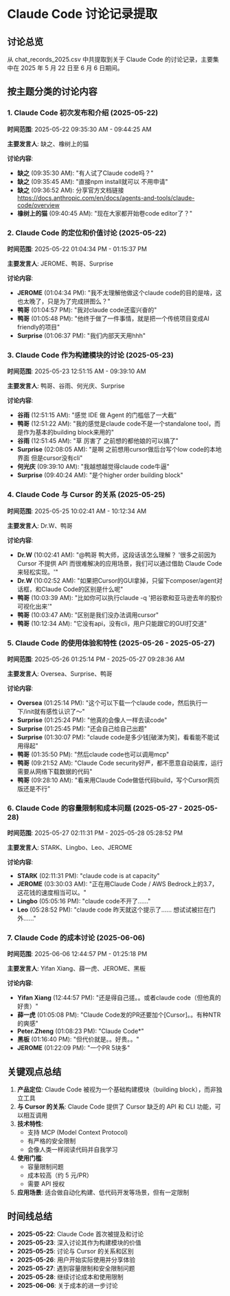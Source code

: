# Claude Code 讨论记录提取

## 讨论总览

从 chat_records_2025.csv 中共提取到关于 Claude Code 的讨论记录，主要集中在 2025 年 5 月 22 日至 6 月 6 日期间。

## 按主题分类的讨论内容

### 1. Claude Code 初次发布和介绍 (2025-05-22)

**时间范围**: 2025-05-22 09:35:30 AM - 09:44:25 AM

**主要发言人**: 缺之、橡树上的猫

**讨论内容**:
- **缺之** (09:35:30 AM): "有人试了Claude code吗？"
- **缺之** (09:35:45 AM): "直接npm install就可以 不用申请"
- **缺之** (09:36:52 AM): 分享官方文档链接 https://docs.anthropic.com/en/docs/agents-and-tools/claude-code/overview
- **橡树上的猫** (09:40:45 AM): "现在大家都开始卷code editor了？"

### 2. Claude Code 的定位和价值讨论 (2025-05-22)

**时间范围**: 2025-05-22 01:04:34 PM - 01:15:37 PM

**主要发言人**: JEROME、鸭哥、Surprise

**讨论内容**:
- **JEROME** (01:04:34 PM): "我不太理解他做这个claude code的目的是啥，这也太晚了，只是为了完成拼图么？"
- **鸭哥** (01:04:57 PM): "我对claude code还蛮兴奋的"
- **鸭哥** (01:05:48 PM): "他终于做了一件事情，就是把一个传统项目变成AI friendly的项目"
- **Surprise** (01:06:37 PM): "我们内部天天用hhh"

### 3. Claude Code 作为构建模块的讨论 (2025-05-23)

**时间范围**: 2025-05-23 12:51:15 AM - 09:39:10 AM

**主要发言人**: 鸭哥、谷雨、何光庆、Surprise

**讨论内容**:
- **谷雨** (12:51:15 AM): "感觉 IDE 做 Agent 的门槛低了一大截"
- **鸭哥** (12:51:22 AM): "我的感觉是claude code不是一个standalone tool，而是作为基本的building block来用的"
- **谷雨** (12:51:45 AM): "草 厉害了 之前想的都他娘的可以搞了"
- **Surprise** (02:08:05 AM): "是啊 之前想用cursor做后台写个low code的本地界面 但是cursor没有cli"
- **何光庆** (09:39:10 AM): "我越想越觉得claude code牛逼"
- **Surprise** (09:40:24 AM): "是个higher order building block"

### 4. Claude Code 与 Cursor 的关系 (2025-05-25)

**时间范围**: 2025-05-25 10:02:41 AM - 10:12:34 AM

**主要发言人**: Dr.W、鸭哥

**讨论内容**:
- **Dr.W** (10:02:41 AM): "@鸭哥 鸭大师，这段话该怎么理解？ '很多之前因为 Cursor 不提供 API 而很难解决的应用场景，我们可以通过借助 Claude Code 来轻松实现。'"
- **Dr.W** (10:02:52 AM): "如果把Cursor的GUI拿掉，只留下composer/agent对话框，和Claude Code的区别是什么呢"
- **鸭哥** (10:03:39 AM): "比如你可以执行claude -q '把谷歌和亚马逊去年的股价可视化出来'"
- **鸭哥** (10:03:47 AM): "区别是我们没办法调用cursor"
- **鸭哥** (10:12:34 AM): "它没有api，没有cli，用户只能跟它的GUI打交道"

### 5. Claude Code 的使用体验和特性 (2025-05-26 - 2025-05-27)

**时间范围**: 2025-05-26 01:25:14 PM - 2025-05-27 09:28:36 AM

**主要发言人**: Oversea、Surprise、鸭哥

**讨论内容**:
- **Oversea** (01:25:14 PM): "这个可以下载一个claude code，然后执行一下/init就有感性认识了～"
- **Surprise** (01:25:24 PM): "他真的会像人一样去读code"
- **Surprise** (01:25:45 PM): "还会自己给自己出题"
- **Surprise** (01:30:07 PM): "claude code是多少钱[破涕为笑]，看看能不能试用得起"
- **鸭哥** (01:35:50 PM): "然后claude code也可以调用mcp"
- **鸭哥** (09:21:52 AM): "Claude Code security好严，都不愿意自动装库，运行需要从网络下载数据的代码"
- **鸭哥** (09:28:10 AM): "看来用Claude Code做低代码build，写个Cursor网页版还是不行"

### 6. Claude Code 的容量限制和成本问题 (2025-05-27 - 2025-05-28)

**时间范围**: 2025-05-27 02:11:31 PM - 2025-05-28 05:28:52 PM

**主要发言人**: STARK、Lingbo、Leo、JEROME

**讨论内容**:
- **STARK** (02:11:31 PM): "claude code is at capacity"
- **JEROME** (03:30:03 AM): "正在用Claude Code / AWS Bedrock上的3.7，这花钱的速度相当可以。"
- **Lingbo** (05:05:16 PM): "claude code不开了......"
- **Leo** (05:28:52 PM): "claude code 昨天就这个提示了…… 想试试被拦在门外……"

### 7. Claude Code 的成本讨论 (2025-06-06)

**时间范围**: 2025-06-06 12:44:57 PM - 01:25:18 PM

**主要发言人**: Yifan Xiang、薛一虎、JEROME、黑板

**讨论内容**:
- **Yifan Xiang** (12:44:57 PM): "还是得自己搓。。或者claude code（但他真的好贵）"
- **薛一虎** (01:05:08 PM): "Claude Code发的PR还要加个[Cursor]。。有种NTR的爽感"
- **Peter.Zheng** (01:08:23 PM): "Claude Code*"
- **黑板** (01:16:40 PM): "但代价就是。。好贵。。"
- **JEROME** (01:22:09 PM): "一个PR 5块多"

## 关键观点总结

1. **产品定位**: Claude Code 被视为一个基础构建模块（building block），而非独立工具
2. **与 Cursor 的关系**: Claude Code 提供了 Cursor 缺乏的 API 和 CLI 功能，可以相互调用
3. **技术特性**: 
   - 支持 MCP (Model Context Protocol)
   - 有严格的安全限制
   - 会像人类一样阅读代码并自我学习
4. **使用门槛**: 
   - 容量限制问题
   - 成本较高（约 5 元/PR）
   - 需要 API 授权
5. **应用场景**: 适合做自动化构建、低代码开发等场景，但有一定限制

## 时间线总结

- **2025-05-22**: Claude Code 首次被提及和讨论
- **2025-05-23**: 深入讨论其作为构建模块的价值
- **2025-05-25**: 讨论与 Cursor 的关系和区别
- **2025-05-26**: 用户开始实际使用并分享体验
- **2025-05-27**: 遇到容量限制和安全限制问题
- **2025-05-28**: 继续讨论成本和使用限制
- **2025-06-06**: 关于成本的进一步讨论